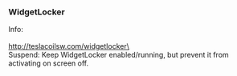 ### WidgetLocker

Info:\
\
http://teslacoilsw.com/widgetlocker\
\
Suspend: Keep WidgetLocker enabled/running, but prevent it from
activating on screen off.
